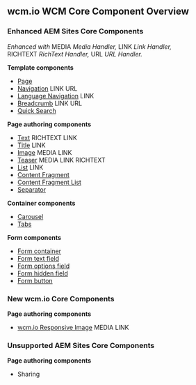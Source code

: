 ## wcm.io WCM Core Component Overview

### Enhanced AEM Sites Core Components

_Enhanced with_ <span class="marker-label">MEDIA</span>&nbsp;_Media&nbsp;Handler,_ <span class="marker-label">LINK</span>&nbsp;_Link&nbsp;Handler,_ <span class="marker-label">RICHTEXT</span>&nbsp;_RichText&nbsp;Handler,_ <span class="marker-label">URL</span>&nbsp;_URL&nbsp;Handler._

**Template components**

* [Page](https://github.com/wcm-io/wcm-io-wcm-core-components/tree/release/corecomp-2.4.0/bundles/core/src/main/webapp/app-root/components/page/v2)
* [Navigation](https://github.com/wcm-io/wcm-io-wcm-core-components/tree/release/corecomp-2.4.0/bundles/core/src/main/webapp/app-root/components/navigation/v1) <span class="marker-label">LINK</span> <span class="marker-label">URL</span>
* [Language Navigation](https://github.com/wcm-io/wcm-io-wcm-core-components/tree/release/corecomp-2.4.0/bundles/core/src/main/webapp/app-root/components/languagenavigation/v1) <span class="marker-label">LINK</span>
* [Breadcrumb](https://github.com/wcm-io/wcm-io-wcm-core-components/tree/release/corecomp-2.4.0/bundles/core/src/main/webapp/app-root/components/breadcrumb/v2) <span class="marker-label">LINK</span> <span class="marker-label">URL</span>
* [Quick Search](https://github.com/wcm-io/wcm-io-wcm-core-components/tree/release/corecomp-2.4.0/bundles/core/src/main/webapp/app-root/components/search/v1)

**Page authoring components**

* [Text](https://github.com/wcm-io/wcm-io-wcm-core-components/tree/release/corecomp-2.4.0/bundles/core/src/main/webapp/app-root/components/text/v2) <span class="marker-label">RICHTEXT</span> <span class="marker-label">LINK</span>
* [Title](https://github.com/wcm-io/wcm-io-wcm-core-components/tree/release/corecomp-2.4.0/bundles/core/src/main/webapp/app-root/components/title/v2) <span class="marker-label">LINK</span>
* [Image](https://github.com/wcm-io/wcm-io-wcm-core-components/tree/release/corecomp-2.4.0/bundles/core/src/main/webapp/app-root/components/image/v2) <span class="marker-label">MEDIA</span> <span class="marker-label">LINK</span>
* [Teaser](https://github.com/wcm-io/wcm-io-wcm-core-components/tree/release/corecomp-2.4.0/bundles/core/src/main/webapp/app-root/components/teaser/v1) <span class="marker-label">MEDIA</span> <span class="marker-label">LINK</span> <span class="marker-label">RICHTEXT</span>
* [List](https://github.com/wcm-io/wcm-io-wcm-core-components/tree/release/corecomp-2.4.0/bundles/core/src/main/webapp/app-root/components/list/v2) <span class="marker-label">LINK</span>
* [Content Fragment](https://github.com/wcm-io/wcm-io-wcm-core-components/tree/release/corecomp-2.4.0/bundles/core/src/main/webapp/app-root/components/contentfragment/v1)
* [Content Fragment List](https://github.com/wcm-io/wcm-io-wcm-core-components/tree/release/corecomp-2.4.0/bundles/core/src/main/webapp/app-root/components/contentfragmentlist/v1)
* [Separator](https://github.com/wcm-io/wcm-io-wcm-core-components/tree/release/corecomp-2.4.0/bundles/core/src/main/webapp/app-root/components/separator/v1)

**Container components**

* [Carousel](https://github.com/wcm-io/wcm-io-wcm-core-components/tree/release/corecomp-2.4.0/bundles/core/src/main/webapp/app-root/components/carousel/v1)
* [Tabs](https://github.com/wcm-io/wcm-io-wcm-core-components/tree/release/corecomp-2.4.0/bundles/core/src/main/webapp/app-root/components/tabs/v1)

**Form components**

* [Form container](https://github.com/wcm-io/wcm-io-wcm-core-components/tree/release/corecomp-2.4.0/bundles/core/src/main/webapp/app-root/components/form/container/v2)
* [Form text field](https://github.com/wcm-io/wcm-io-wcm-core-components/tree/release/corecomp-2.4.0/bundles/core/src/main/webapp/app-root/components/form/text/v2)
* [Form options field](https://github.com/wcm-io/wcm-io-wcm-core-components/tree/release/corecomp-2.4.0/bundles/core/src/main/webapp/app-root/components/form/options/v2)
* [Form hidden field](https://github.com/wcm-io/wcm-io-wcm-core-components/tree/release/corecomp-2.4.0/bundles/core/src/main/webapp/app-root/components/form/hidden/v2)
* [Form button](https://github.com/wcm-io/wcm-io-wcm-core-components/tree/release/corecomp-2.4.0/bundles/core/src/main/webapp/app-root/components/form/button/v2)


### New wcm.io Core Components


**Page authoring components**

* [wcm.io Responsive Image](https://github.com/wcm-io/wcm-io-wcm-core-components/tree/release/corecomp-2.4.0/bundles/core/src/main/webapp/app-root/components/wcmio/responsiveimage/v1) <span class="marker-label">MEDIA</span> <span class="marker-label">LINK</span>


### Unsupported AEM Sites Core Components

**Page authoring components**

* Sharing
